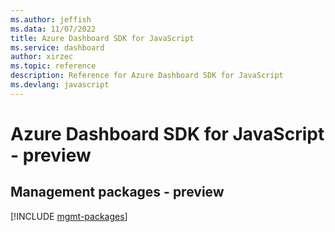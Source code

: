 ```yaml
---
ms.author: jeffish
ms.data: 11/07/2022
title: Azure Dashboard SDK for JavaScript
ms.service: dashboard
author: xirzec
ms.topic: reference
description: Reference for Azure Dashboard SDK for JavaScript
ms.devlang: javascript
---
```

# Azure Dashboard SDK for JavaScript - preview

## Management packages - preview
[!INCLUDE [mgmt-packages](dashboard-mgmt-index.md)]